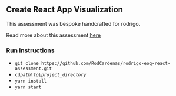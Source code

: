 ## Create React App Visualization

This assessment was bespoke handcrafted for rodrigo.

Read more about this assessment [here](https://react.eogresources.com)

### Run Instructions

- `git clone https://github.com/RodCardenas/rodrigo-eog-react-assessment.git`
- `cd`_`path\to\project_directory`_
- `yarn install`
- `yarn start`
